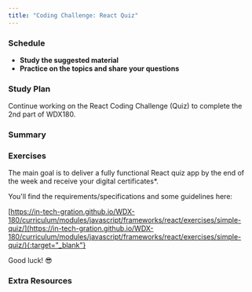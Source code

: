 ```yaml
---
title: "Coding Challenge: React Quiz"
---
```


### Schedule

  - **Study the suggested material**
  - **Practice on the topics and share your questions**

### Study Plan

  Continue working on the React Coding Challenge (Quiz) to complete the 2nd part of WDX180.

### Summary

### Exercises

The main goal is to deliver a fully functional React quiz app by the end of the week and receive your digital certificates*.

You'll find the requirements/specifications and some guidelines here:

[https://in-tech-gration.github.io/WDX-180/curriculum/modules/javascript/frameworks/react/exercises/simple-quiz/](https://in-tech-gration.github.io/WDX-180/curriculum/modules/javascript/frameworks/react/exercises/simple-quiz/){:target="_blank"}

Good luck! :sunglasses:

### Extra Resources